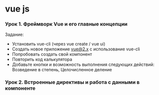 # vue js

### Урок 1. Фреймворк Vue и его главные концепции
  Задание: <br/>
  - Установить vue-cli (через vue create / vue ui) <br/>
  - Создать новое приложение vue@2.x c использование vue-cli <br/>
  - Попробовать создать свой компонент <br/>
  - Повторить код калькулятора <br/>
  - Добавьте кнопки и возможность выполнения следующих действий: Возведение в степень, Целочисленное деление <br/>
	
### Урок 2. Встроенные директивы и работа с данными в компоненте
